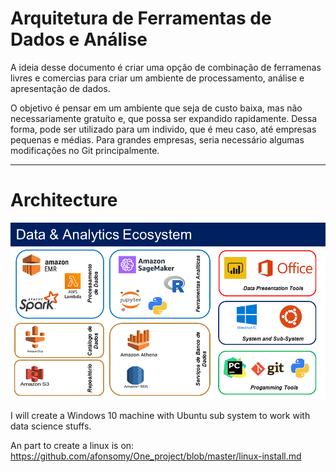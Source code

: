 # Arquitetura de Ferramentas de Dados e Análise

A ideia desse documento é criar uma opção de combinação de ferramenas livres e 
comercias para criar um ambiente de processamento, análise e apresentação de dados.

O objetivo é pensar em um ambiente que seja de custo baixa, mas não necessariamente gratuíto e,
que possa ser expandido rapidamente. Dessa forma, pode ser utilizado para um individo,
que é meu caso, até empresas pequenas e médias. Para grandes empresas, seria necessário 
algumas modificações no Git principalmente.

***
# Architecture

![Architecture](docs/images/Architecture-v2.0.png)

I will create a Windows 10 machine with Ubuntu sub system to work with data science stuffs.

An part to create a linux is on:
https://github.com/afonsomy/One_project/blob/master/linux-install.md


